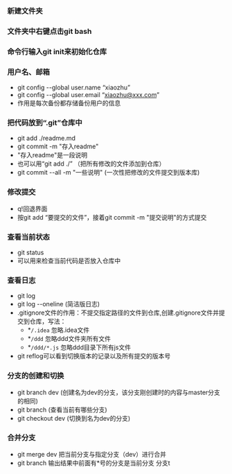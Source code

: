 ### 新建文件夹
### 文件夹中右键点击git bash
### 命令行输入git init来初始化仓库
### 用户名、邮箱
- git config --global user.name “xiaozhu”
- git config --global user.email “xiaozhu@xxx.com”
- 作用是每次备份都存储备份用户的信息
### 把代码放到“.git”仓库中
- git add ./readme.md
- git commit -m "存入readme"
- "存入readme"是一段说明
- 也可以用“git add ./” （把所有修改的文件添加到仓库）
- git commit --all -m "一些说明" (一次性把修改的文件提交到版本库)
### 修改提交
- q!回退界面
- 按git add “要提交的文件”，接着git commit -m "提交说明"的方式提交
### 查看当前状态
- git status
- 可以用来检查当前代码是否放入仓库中
### 查看日志
- git log
- git log --oneline (简洁版日志)
- .gitignore文件的作用：不提交指定路径的文件到仓库,创建.gitignore文件并提交到仓库，写法：
    + *`/.idea` 忽略.idea文件
    + *`/ddd` 忽略ddd文件夹所有文件
    + *`/ddd/*.js` 忽略ddd目录下所有js文件
- git reflog可以看到切换版本的记录以及所有提交的版本号
### 分支的创建和切换
- git branch dev (创建名为dev的分支，该分支刚创建时的内容与master分支的相同)
- git branch (查看当前有哪些分支)
- git checkout dev (切换到名为dev的分支)
### 合并分支
- git merge dev 把当前分支与指定分支（dev）进行合并
- git branch 输出结果中前面有*号的分支是当前分支
分支t







